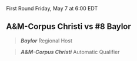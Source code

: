 First Round
Friday, May 7 at 6:00 EDT
## A&M-Corpus Christi vs #8 Baylor

> ***Baylor***
> Regional Host

> ***A&M-Corpus Christi***
> Automatic Qualifier